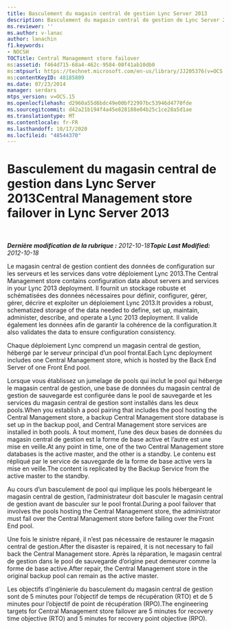```yaml
---
title: Basculement du magasin central de gestion Lync Server 2013
description: Basculement du magasin central de gestion de Lync Server 2013.
ms.reviewer: ''
ms.author: v-lanac
author: lanachin
f1.keywords:
- NOCSH
TOCTitle: Central Management store failover
ms:assetid: f464d715-68a4-462c-9584-00f41ab10db0
ms:mtpsurl: https://technet.microsoft.com/en-us/library/JJ205376(v=OCS.15)
ms:contentKeyID: 48185809
ms.date: 07/23/2014
manager: serdars
mtps_version: v=OCS.15
ms.openlocfilehash: d2960a55d6bdc49e00bf22997bc53946d4770fde
ms.sourcegitcommit: d42a21b194f4a45e828188e04b25c1ce28a5d1ae
ms.translationtype: MT
ms.contentlocale: fr-FR
ms.lasthandoff: 10/17/2020
ms.locfileid: "48544370"
---
```

# <a name="central-management-store-failover-in-lync-server-2013"></a><span data-ttu-id="2dac9-103">Basculement du magasin central de gestion dans Lync Server 2013</span><span class="sxs-lookup"><span data-stu-id="2dac9-103">Central Management store failover in Lync Server 2013</span></span>

<div data-xmlns="http://www.w3.org/1999/xhtml">

<div class="topic" data-xmlns="http://www.w3.org/1999/xhtml" data-msxsl="urn:schemas-microsoft-com:xslt" data-cs="https://msdn.microsoft.com/">

<div data-asp="https://msdn2.microsoft.com/asp">



</div>

<div id="mainSection">

<div id="mainBody">

<span> </span>

<span data-ttu-id="2dac9-104">_**Dernière modification de la rubrique :** 2012-10-18_</span><span class="sxs-lookup"><span data-stu-id="2dac9-104">_**Topic Last Modified:** 2012-10-18_</span></span>

<span data-ttu-id="2dac9-105">Le magasin central de gestion contient des données de configuration sur les serveurs et les services dans votre déploiement Lync 2013.</span><span class="sxs-lookup"><span data-stu-id="2dac9-105">The Central Management store contains configuration data about servers and services in your Lync 2013 deployment.</span></span> <span data-ttu-id="2dac9-106">Il fournit un stockage robuste et schématisées des données nécessaires pour définir, configurer, gérer, gérer, décrire et exploiter un déploiement Lync 2013.</span><span class="sxs-lookup"><span data-stu-id="2dac9-106">It provides a robust, schematized storage of the data needed to define, set up, maintain, administer, describe, and operate a Lync 2013 deployment.</span></span> <span data-ttu-id="2dac9-107">Il valide également les données afin de garantir la cohérence de la configuration.</span><span class="sxs-lookup"><span data-stu-id="2dac9-107">It also validates the data to ensure configuration consistency.</span></span>

<span data-ttu-id="2dac9-108">Chaque déploiement Lync comprend un magasin central de gestion, hébergé par le serveur principal d’un pool frontal.</span><span class="sxs-lookup"><span data-stu-id="2dac9-108">Each Lync deployment includes one Central Management store, which is hosted by the Back End Server of one Front End pool.</span></span>

<span data-ttu-id="2dac9-109">Lorsque vous établissez un jumelage de pools qui inclut le pool qui héberge le magasin central de gestion, une base de données du magasin central de gestion de sauvegarde est configurée dans le pool de sauvegarde et les services du magasin central de gestion sont installés dans les deux pools.</span><span class="sxs-lookup"><span data-stu-id="2dac9-109">When you establish a pool pairing that includes the pool hosting the Central Management store, a backup Central Management store database is set up in the backup pool, and Central Management store services are installed in both pools.</span></span> <span data-ttu-id="2dac9-110">À tout moment, l’une des deux bases de données du magasin central de gestion est la forme de base active et l’autre est une mise en veille.</span><span class="sxs-lookup"><span data-stu-id="2dac9-110">At any point in time, one of the two Central Management store databases is the active master, and the other is a standby.</span></span> <span data-ttu-id="2dac9-111">Le contenu est répliqué par le service de sauvegarde de la forme de base active vers la mise en veille.</span><span class="sxs-lookup"><span data-stu-id="2dac9-111">The content is replicated by the Backup Service from the active master to the standby.</span></span>

<span data-ttu-id="2dac9-112">Au cours d’un basculement de pool qui implique les pools hébergeant le magasin central de gestion, l’administrateur doit basculer le magasin central de gestion avant de basculer sur le pool frontal.</span><span class="sxs-lookup"><span data-stu-id="2dac9-112">During a pool failover that involves the pools hosting the Central Management store, the administrator must fail over the Central Management store before failing over the Front End pool.</span></span>

<span data-ttu-id="2dac9-113">Une fois le sinistre réparé, il n’est pas nécessaire de restaurer le magasin central de gestion.</span><span class="sxs-lookup"><span data-stu-id="2dac9-113">After the disaster is repaired, it is not necessary to fail back the Central Management store.</span></span> <span data-ttu-id="2dac9-114">Après la réparation, le magasin central de gestion dans le pool de sauvegarde d’origine peut demeurer comme la forme de base active.</span><span class="sxs-lookup"><span data-stu-id="2dac9-114">After repair, the Central Management store in the original backup pool can remain as the active master.</span></span>

<span data-ttu-id="2dac9-115">Les objectifs d’ingénierie du basculement du magasin central de gestion sont de 5 minutes pour l’objectif de temps de récupération (RTO) et de 5 minutes pour l’objectif de point de récupération (RPO).</span><span class="sxs-lookup"><span data-stu-id="2dac9-115">The engineering targets for Central Management store failover are 5 minutes for recovery time objective (RTO) and 5 minutes for recovery point objective (RPO).</span></span>

</div>

<span> </span>

</div>

</div>

</div>

